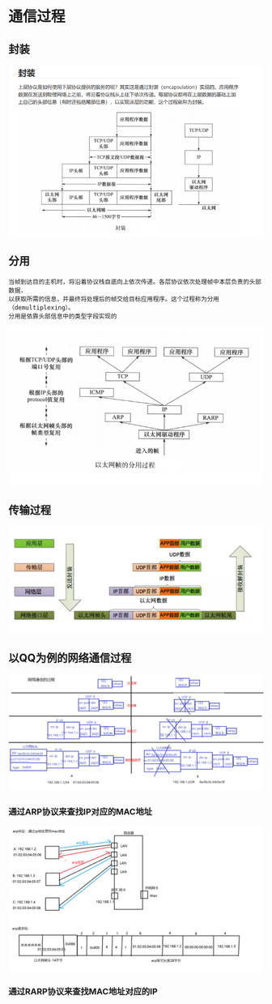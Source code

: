 # 通信过程
## 封装
![封装](%E5%B0%81%E8%A3%85.png)
## 分用
```
当帧到达目的主机时，将沿着协议栈自底向上依次传递。各层协议依次处理帧中本层负责的头部数据，
以获取所需的信息，并最终将处理后的帧交给目标应用程序。这个过程称为分用（demultiplexing）。
分用是依靠头部信息中的类型字段实现的
```
![分用](%E5%88%86%E7%94%A8.png)
## 传输过程
![过程](%E4%BC%A0%E8%BE%93%E8%BF%87%E7%A8%8B.png)
## 以QQ为例的网络通信过程
![过程](%E7%BD%91%E7%BB%9C%E9%80%9A%E4%BF%A1%E7%9A%84%E8%BF%87%E7%A8%8B.png)
### 通过ARP协议来查找IP对应的MAC地址
![查找IP](arp%E8%AF%B7%E6%B1%82%E5%B0%81%E8%A3%85.png)
### 通过RARP协议来查找MAC地址对应的IP

